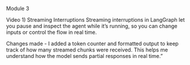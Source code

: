 Module 3

Video 1) Streaming Interruptions
Streaming interruptions in LangGraph let you pause and inspect the agent while it’s running, so you can change inputs or control the flow in real time.

Changes made - I added a token counter and formatted output to keep track of how many streamed chunks were received. This helps me understand how the model sends partial responses in real time.”
